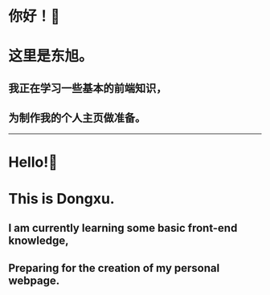 # 你好！👋
# 这里是东旭。
## 我正在学习一些基本的前端知识，
## 为制作我的个人主页做准备。
---
# Hello!👋
# This is Dongxu.
## I am currently learning some basic front-end knowledge,
## Preparing for the creation of my personal webpage.
